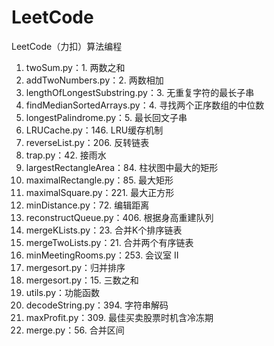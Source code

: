 # LeetCode
LeetCode（力扣）算法编程
1. twoSum.py：1. 两数之和
2. addTwoNumbers.py：2. 两数相加
3. lengthOfLongestSubstring.py：3. 无重复字符的最长子串
4. findMedianSortedArrays.py：4. 寻找两个正序数组的中位数  
5. longestPalindrome.py：5. 最长回文子串 
6. LRUCache.py：146. LRU缓存机制
7. reverseList.py：206. 反转链表
8. trap.py：42. 接雨水
9. largestRectangleArea：84. 柱状图中最大的矩形
10. maximalRectangle.py：85. 最大矩形
11. maximalSquare.py：221. 最大正方形
12. minDistance.py：72. 编辑距离
13. reconstructQueue.py：406. 根据身高重建队列
14. mergeKLists.py：23. 合并K个排序链表
15. mergeTwoLists.py：21. 合并两个有序链表
16. minMeetingRooms.py：253. 会议室 II
17. mergesort.py：归并排序
18. mergesort.py：15. 三数之和
19. utils.py：功能函数
20. decodeString.py：394. 字符串解码
21. maxProfit.py：309. 最佳买卖股票时机含冷冻期
22. merge.py：56. 合并区间